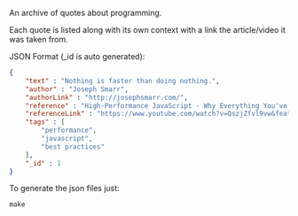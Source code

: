 An archive of quotes about programming.

Each quote is listed along with its own context with a link the article/video it was taken from.

JSON Format (_id is auto generated):
```json
{
	"text" : "Nothing is faster than doing nothing.",
	"author" : "Joseph Smarr",
	"authorLink" : "http://josephsmarr.com/",
	"reference" : "High-Performance JavaScript - Why Everything You've Been Taught is Wrong",
	"referenceLink" : "https://www.youtube.com/watch?v=QszjZfvl9vw&feature=youtu.be&t=13m36s",
	"tags" : [
		"performance",
		"javascript",
		"best practices"
	],
	"_id" : 1
}
```
To generate the json files just:

```
make
```
